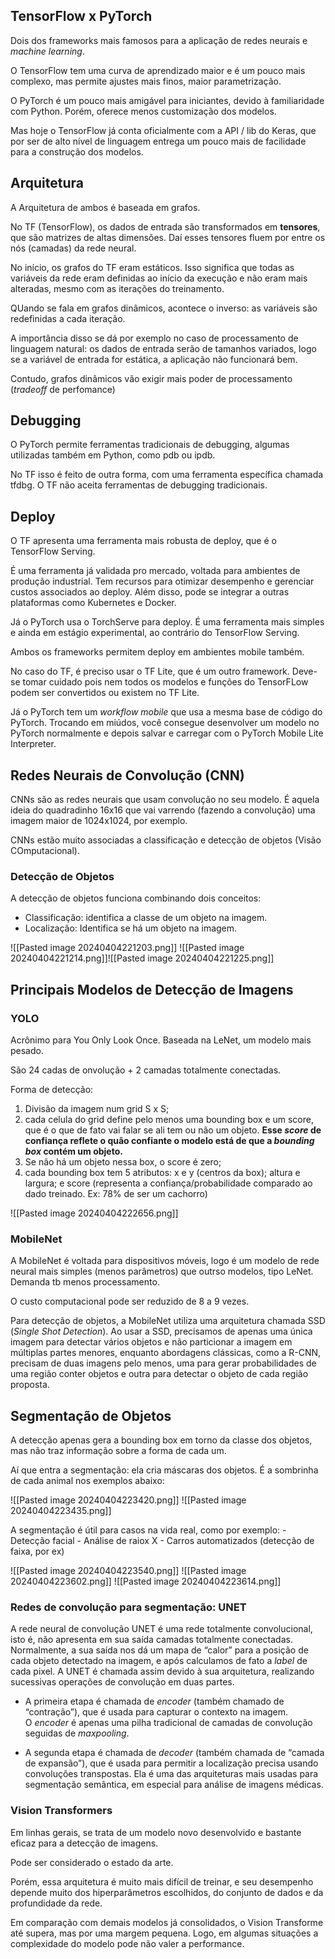 ## TensorFlow x PyTorch

Dois dos frameworks mais famosos para a aplicação de redes neurais e _machine learning_. 

O TensorFlow tem uma curva de aprendizado maior e é um pouco mais complexo, mas permite ajustes mais finos, maior parametrização.

O PyTorch é um pouco mais amigável para iniciantes, devido à familiaridade com Python. Porém, oferece menos customização dos modelos.

Mas hoje o TensorFlow já conta oficialmente com a API / lib do Keras, que por ser de alto nível de linguagem entrega um pouco mais de facilidade para a construção dos modelos.

## Arquitetura

A Arquitetura de ambos é baseada em grafos. 

No TF (TensorFlow), os dados de entrada são transformados em **tensores**, que são matrizes de altas dimensões. Daí esses tensores fluem por entre os nós (camadas) da rede neural.

No início, os grafos do TF eram estáticos. Isso significa que todas as variáveis da rede eram definidas ao início da execução e não eram mais alteradas, mesmo com as iterações do treinamento.

QUando se fala em grafos dinâmicos, acontece o inverso: as variáveis são redefinidas a cada iteração. 

A importância disso se dá por exemplo no caso de processamento de linguagem natural: os dados de entrada serão de tamanhos variados, logo se a variável de entrada for estática, a aplicação não funcionará bem.

Contudo, grafos dinâmicos vão exigir mais poder de processamento (_tradeoff_ de perfomance)

## Debugging

O PyTorch permite ferramentas tradicionais de debugging, algumas utilizadas também em Python, como pdb ou ipdb.

No TF isso é feito de outra forma, com uma ferramenta específica chamada tfdbg. O TF não aceita ferramentas de debugging tradicionais.

## Deploy

O TF apresenta uma ferramenta mais robusta de deploy, que é o TensorFlow Serving.

É uma ferramenta já validada pro mercado, voltada para ambientes de produção industrial. Tem recursos para otimizar desempenho e gerenciar custos associados ao deploy. Além disso, pode se integrar a outras plataformas como Kubernetes e Docker.

Já o PyTorch usa o TorchServe para deploy. É uma ferramenta mais simples e ainda em estágio experimental, ao contrário do TensorFlow Serving.

Ambos os frameworks permitem deploy em ambientes mobile também.

No caso do TF, é preciso usar o TF Lite, que é um outro framework. Deve-se tomar cuidado pois nem todos os modelos e funções do TensorFLow podem ser convertidos ou existem no TF Lite.

Já o PyTorch tem um _workflow mobile_ que usa a mesma base de código do PyTorch. Trocando em miúdos, você consegue desenvolver um modelo no PyTorch normalmente e depois salvar e carregar com o PyTorch Mobile Lite Interpreter.


## Redes Neurais de Convolução (CNN)

CNNs são as redes neurais que usam convolução no seu modelo. É aquela ideia do quadradinho 16x16 que vai varrendo (fazendo a convolução) uma imagem maior de 1024x1024, por exemplo.

CNNs estão muito associadas a classificação e detecção de objetos (Visão COmputacional).

### Detecção de Objetos

A detecção de objetos funciona combinando dois conceitos:

- Classificação: identifica a classe de um objeto na imagem. 
- Localização: Identifica se há um objeto na imagem.

![[Pasted image 20240404221203.png]]
![[Pasted image 20240404221214.png]]![[Pasted image 20240404221225.png]]

## Principais Modelos de Detecção de Imagens

### YOLO

Acrônimo para You Only Look Once. Baseada na LeNet, um modelo mais pesado. 

São 24 cadas de onvolução + 2 camadas totalmente conectadas.

Forma de detecção:
1. Divisão da imagem num grid S x S;
2. cada celula do grid define pelo menos uma bounding box e um score, que é o que de fato vai falar se ali tem ou não um objeto. **Esse _score_ de confiança reflete o quão confiante o modelo está de que a _bounding box_ contém um objeto.**
3. Se não há um objeto nessa box, o score é zero;
4. cada bounding box tem 5 atributos: x e y (centros da box); altura e largura; e score (representa a confiança/probabilidade comparado ao dado treinado. Ex: 78% de ser um cachorro)

![[Pasted image 20240404222656.png]]
### MobileNet

A MobileNet é voltada para dispositivos móveis, logo é um modelo de rede neural mais simples (menos parâmetros) que outrso modelos, tipo LeNet. Demanda tb menos processamento.

O custo computacional pode ser reduzido de 8 a 9 vezes.

Para detecção de objetos, a MobileNet utiliza uma arquitetura chamada SSD (_Single Shot Detection_). Ao usar a SSD, precisamos de apenas uma única imagem para detectar vários objetos e não particionar a imagem em múltiplas partes menores, enquanto abordagens clássicas, como a R-CNN, precisam de duas imagens pelo menos, uma para gerar probabilidades de uma região conter objetos e outra para detectar o objeto de cada região proposta.

## Segmentação de Objetos

A detecção apenas gera a bounding box em torno da classe dos objetos, mas não traz informação sobre a forma de cada um.

Aí que entra a segmentação: ela cria máscaras dos objetos. É a sombrinha de cada animal nos exemplos abaixo:

![[Pasted image 20240404223420.png]]
![[Pasted image 20240404223435.png]]

A segmentação é útil para casos na vida real, como por exemplo:
	- Detecção facial
	- Análise de raiox X
	- Carros automatizados (detecção de faixa, por ex)

![[Pasted image 20240404223540.png]]
![[Pasted image 20240404223602.png]]
![[Pasted image 20240404223614.png]]


### Redes de convolução para segmentação: UNET

A rede neural de convolução UNET é uma rede totalmente convolucional, isto é, não apresenta em sua saída camadas totalmente conectadas. Normalmente, a sua saída nos dá um mapa de “calor” para a posição de cada objeto detectado na imagem, e após calculamos de fato a _label_ de cada pixel. A UNET é chamada assim devido à sua arquitetura, realizando sucessivas operações de convolução em duas partes.  
  

- A primeira etapa é chamada de _encoder_ (também chamado de “contração”), que é usada para capturar o contexto na imagem. O _encoder_ é apenas uma pilha tradicional de camadas de convolução seguidas de _maxpooling_.

- A segunda etapa é chamada de _decoder_ (também chamada de “camada de expansão”), que é usada para permitir a localização precisa usando convoluções transpostas. Ela é uma das arquiteturas mais usadas para segmentação semântica, em especial para análise de imagens médicas.

### Vision Transformers

Em linhas gerais, se trata de um modelo novo desenvolvido e bastante eficaz para a detecção de imagens. 

Pode ser considerado o estado da arte.

Porém, essa arquitetura é muito mais difícil de treinar, e seu desempenho depende muito dos hiperparâmetros escolhidos, do conjunto de dados e da profundidade da rede.

Em comparação com demais modelos já consolidados, o Vision Transforme até supera, mas por uma margem pequena. Logo, em algumas situações a complexidade do modelo pode não valer a performance.


